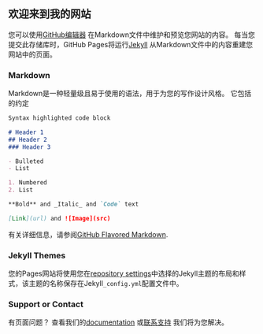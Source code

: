 ## 欢迎来到我的网站

您可以使用[GitHub编辑器](https://github.com/Huan1210/Huan1210.github.io/edit/master/index.md) 在Markdown文件中维护和预览您网站的内容。
每当您提交此存储库时，GitHub Pages将运行[Jekyll](https://jekyllrb.com/) 从Markdown文件中的内容重建您网站中的页面。
### Markdown

Markdown是一种轻量级且易于使用的语法，用于为您的写作设计风格。 它包括的约定

```markdown
Syntax highlighted code block

# Header 1
## Header 2
### Header 3

- Bulleted
- List

1. Numbered
2. List

**Bold** and _Italic_ and `Code` text

[Link](url) and ![Image](src)
```
有关详细信息，请参阅[GitHub Flavored Markdown](https://guides.github.com/features/mastering-markdown/).

### Jekyll Themes
您的Pages网站将使用您在[repository settings](https://github.com/Huan1210/Huan1210.github.io/settings)中选择的Jekyll主题的布局和样式，该主题的名称保存在Jekyll`_config.yml`配置文件中。
### Support or Contact

有页面问题？ 查看我们的[documentation](https://help.github.com/categories/github-pages-basics/) 或[联系支持](https://github.com/contact) 我们将为您解决。
